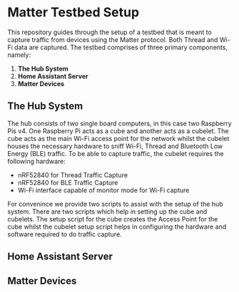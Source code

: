 # Matter Testbed Setup
This repository guides through the setup of a testbed that is meant to capture traffic from devices using the Matter
protocol. Both Thread and Wi-Fi data are captured. The testbed comprises of three primary components, namely:
1. **The Hub System**
2. **Home Assistant Server**
3. **Matter Devices**

## The Hub System
The hub consists of two single board computers, in this case two Raspberry Pis v4. One Raspberry Pi acts as a cube and another acts as a cubelet. 
The cube acts as the main Wi-Fi access point for the network whilst the cubelet houses the necessary hardware to sniff Wi-Fi, Thread and Bluetooth Low Energy (BLE) traffic. To be able to capture traffic, the cubelet requires the following hardware:
* nRF52840 for Thread Traffic Capture
* nRF52840 for BLE Traffic Capture
* Wi-Fi interface capable of monitor mode for Wi-Fi capture

For convenince we provide two scripts to assist with the setup of the hub system. There are two scripts which help in setting up the cube and cubelets.
The setup script for the cube creates the Access Point for the cube whilst the cubelet setup script helps in configuring the hardware and software required to do traffic capture. 


## Home Assistant Server

## Matter Devices
